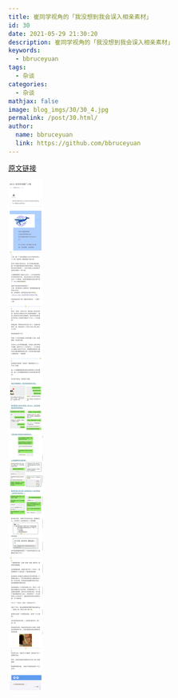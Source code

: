```yaml
---
title: 崔同学视角的「我没想到我会误入相亲素材」
id: 30
date: 2021-05-29 21:30:20
description: 崔同学视角的「我没想到我会误入相亲素材」
keywords: 
  - bbruceyuan
tags: 
  - 杂谈
categories: 
  - 杂谈
mathjax: false
image: blog_imgs/30/30_4.jpg
permalink: /post/30.html/
author: 
  name: bbruceyuan
  link: https://github.com/bbruceyuan
---
```



[原文链接](https://mp.weixin.qq.com/s/mUaPTX2GpfT4teuqFdLYfw)

<img src="/blog_imgs/30/30_1.jpg">

<!-- <img src="/blog_imgs/30/30_1.jpg" width="50%" height="50%"> -->
